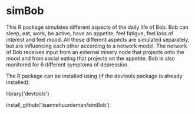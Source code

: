 # simBob
This R package simulates different aspects of the daily life of Bob. Bob can sleep, eat, work, be active, have an appetite,
feel fatigue, feel loss of interest and feel mood. All these different aspects are simulated separately, but are influencing 
each other according to a network model. The network of Bob receives input from an external misery node that projects onto 
the mood and from social eating that projects on the appetite. Bob is also monitored for 6 different symptoms of depression.


The R package can be installed using (if the devtools package is already installed):

library('devtools')

install_github('lisannehuurdeman/simBob')


